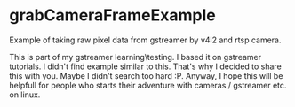 # grabCameraFrameExample
Example of taking raw pixel data from gstreamer by v4l2 and rtsp camera.

This is part of my gstreamer learning\testing. I based it on gstreamer tutorials.
I didn't find example similar to this. That's why I decided to share this with you. Maybe I didn't search too hard :P. 
Anyway, I hope this will be helpfull for people who starts their adventure with cameras / gstreamer etc. on linux.
